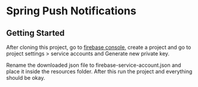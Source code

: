 # Spring Push Notifications
## Getting Started
After cloning this project, go to [firebase console](https://console.firebase.google.com/), create a project and go to project settings > service accounts and Generate new private key. 

Rename the downloaded json file to firebase-service-account.json and place it inside the resources folder. After this run the project and everything should be okay. 